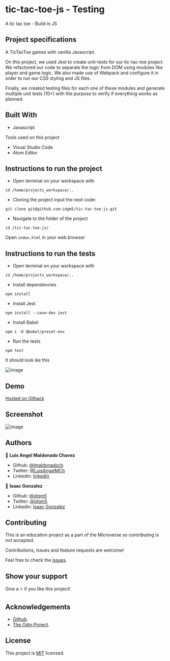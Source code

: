 # tic-tac-toe-js - Testing

A tic tac toe - Build in JS

## Project specifications

A TicTacToe games with vanilla Javascript.

On this project, we used Jest to create unit-tests for our tic-tac-toe project. We refactored our code to separate the logic from DOM using modules like player and game logic. We also made use of Webpack and configure it in order to run our CSS styling and JS files.

Finally, we created testing files for each one of these modules and generate multiple unit tests (10+) with the purpose to verify if everything works as planned.

## Built With

- Javascript

Tools used on this project

- Visual Studio Code
- Atom Editor

## Instructions to run the project

- Open terminal on your workspace with

```
cd /home/projects_workspace/..
```

- Cloning the project input the next code:

```
git clone git@github.com:idgm5/tic-tac-toe-js.git
```

- Navigate to the folder of the project

```
cd /tic-tac-toe-js/
```

Open `index.html` in your web browser

## Instructions to run the tests

- Open terminal on your workspace with

```
cd /home/projects_workspace/..
```

- Install dependencies

```
npm install
```

- Install Jest

```
npm install --save-dev jest
```

- Install Babel

```
npm i -D @babel/preset-env
```

- Run the tests

```
npm test
```

It should look ike this

![image](#)

## Demo

[Hosted on Githack ](https://rawcdn.githack.com/idgm5/tic-tac-toe-js/953754b3804a24871e36df33ae0c555ff44764d3/dist/index.html)

## Screenshot

![image](https://i.imgur.com/G92Hebf.png)

## Authors

👤 **Luis Angel Maldonado Chavez**

- Github: [@lmaldonadoch](https://github.com/lmaldonadoch)
- Twitter: [@LuisAngelMCh](https://twitter.com/LuisAngelMCh)
- Linkedin: [linkedin](https://www.linkedin.com/in/lmaldonadoch)

👤 **Isaac Gonzalez**

- Github: [@idgm5](https://github.com/idgm5)
- Twitter: [@idgm5](https://twitter.com/idgm5)
- Linkedin: [Isaac Gonzalez](https://www.linkedin.com/in/isaacmunguia)

## Contributing

This is an education project as a part of the Microverse so contributing is not accepted.

Contributions, issues and feature requests are welcome!

Feel free to check the [issues](https://github.com/enelesmai/enumerable-methods/issues).

## Show your support

Give a ⭐️ if you like this project!

## Acknowledgements

- [Github](http://github.com/).
- [The Odin Project](theodinproject.com/).

## License

This project is [MIT](lic.url) licensed.
